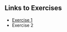 ## Links to Exercises 

- [Exercise 1](https://FrankaMenke.github.io/data/exercise1.nb.html)
- Exercise 2


